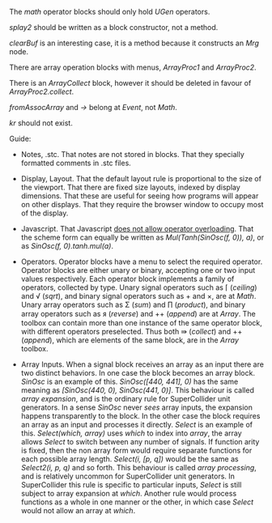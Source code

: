 The _math_ operator blocks should only hold _UGen_ operators.

_splay2_ should be written as a block constructor, not a method.

_clearBuf_ is an interesting case, it is a method because it constructs an _Mrg_ node.

There are array operation blocks with menus, _ArrayProc1_ and _ArrayProc2_.

There is an _ArrayCollect_ block, however it should be deleted in favour of _ArrayProc2.collect_.

_fromAssocArray_ and _->_ belong at _Event_, not _Math_.

_kr_ should not exist.

Guide:

- Notes, .stc.
  That notes are not stored in blocks.
  That they specially formatted comments in .stc files.

- Display, Layout.
  That the default layout rule is proportional to the size of the viewport.
  That there are fixed size layouts,  indexed by display dimensions.
  That these are useful for seeing how programs will appear on other displays.
  That they require the browser window to occupy most of the display.

- Javascript.
  That Javascript [does not allow operator overloading](https://github.com/tc39/proposal-operator-overloading).
  That the scheme form can equally be written as _Mul(Tanh(SinOsc(f, 0)), a)_,
  or as _SinOsc(f, 0).tanh.mul(a)_.

- Operators.
  Operator blocks have a menu to select the required operator.
  Operator blocks are either unary or binary, accepting one or two input values respectively.
  Each operator block implements a family of operators, collected by type.
  Unary signal operators such as ⌈ (_ceiling_) and √ (_sqrt_), and binary signal operators such as + and ×, are at _Math_.
  Unary array operators such as Σ (_sum_) and ∏ (_product_), and binary array operators such as ᴙ (_reverse_) and ++ (_append_) are at _Array_.
  The toolbox can contain more than one instance of the same operator block, with different operators preselected.
  Thus both ⇛ (_collect_) and ++ (_append_), which are elements of the same block, are in the _Array_ toolbox.

- Array Inputs.
  When a signal block receives an array as an input there are two distinct behaviors.
  In one case the block becomes an array block.
  _SinOsc_ is an example of this.
  _SinOsc([440, 441], 0)_ has the same meaning as _[SinOsc(440, 0), SinOsc(441, 0)]_.
  This behaviour is called _array expansion_, and is the ordinary rule for SuperCollider unit generators.
  In a sense _SinOsc_ never _sees_ array inputs, the expansion happens transparently to the block.
  In the other case the block requires an array as an input and processes it directly.
  _Select_ is an example of this.
  _Select(which, array)_ uses _which_ to index into _array_, the array allows _Select_ to switch between any number of signals.
  If function arity is fixed, then the non array form would require separate functions for each possible array length.
  _Select(i, [p, q])_ would be the same as _Select2(i, p, q)_ and so forth.
  This behaviour is called _array processing_, and is relatively uncommon for SuperCollider unit generators.
  In SuperCollider this rule is specific to particular inputs, _Select_ is still subject to array expansion at _which_.
  Another rule would process functions as a whole in one manner or the other, in which case _Select_ would not allow an array at _which_.
